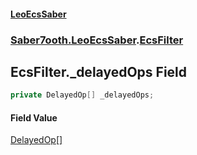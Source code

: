 #### [LeoEcsSaber](index.md 'index')
### [Saber7ooth.LeoEcsSaber](Saber7ooth.LeoEcsSaber.md 'Saber7ooth.LeoEcsSaber').[EcsFilter](EcsFilter.md 'Saber7ooth.LeoEcsSaber.EcsFilter')

## EcsFilter._delayedOps Field

```csharp
private DelayedOp[] _delayedOps;
```

#### Field Value
[DelayedOp](EcsFilter.DelayedOp.md 'Saber7ooth.LeoEcsSaber.EcsFilter.DelayedOp')[[]](https://docs.microsoft.com/en-us/dotnet/api/System.Array 'System.Array')
